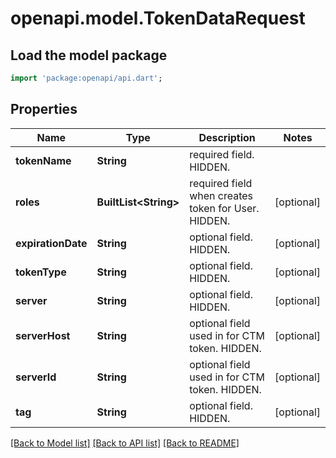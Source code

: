 # openapi.model.TokenDataRequest

## Load the model package
```dart
import 'package:openapi/api.dart';
```

## Properties
Name | Type | Description | Notes
------------ | ------------- | ------------- | -------------
**tokenName** | **String** | required field. HIDDEN. | 
**roles** | **BuiltList&lt;String&gt;** | required field when creates token for User. HIDDEN. | [optional] 
**expirationDate** | **String** | optional field. HIDDEN. | [optional] 
**tokenType** | **String** | optional field. HIDDEN. | [optional] 
**server** | **String** | optional field. HIDDEN. | [optional] 
**serverHost** | **String** | optional field used in for CTM token. HIDDEN. | [optional] 
**serverId** | **String** | optional field used in for CTM token. HIDDEN. | [optional] 
**tag** | **String** | optional field. HIDDEN. | [optional] 

[[Back to Model list]](../README.md#documentation-for-models) [[Back to API list]](../README.md#documentation-for-api-endpoints) [[Back to README]](../README.md)



